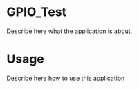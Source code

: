 GPIO_Test
=========

Describe here what the application is about.

Usage
=====

Describe here how to use this application
